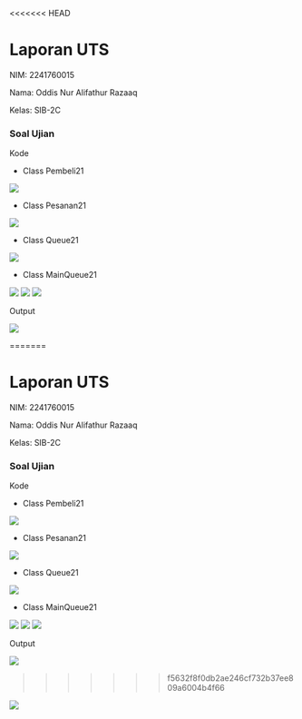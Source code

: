 <<<<<<< HEAD
# Laporan UTS
NIM: 2241760015

Nama: Oddis Nur Alifathur Razaaq

Kelas: SIB-2C

### Soal Ujian


Kode

- Class Pembeli21

<img src="gambar/Pembeli.png">

- Class Pesanan21

<img src="gambar/Pesanan.png">

- Class Queue21

<img src="gambar/Queue.png">

- Class MainQueue21

<img src="gambar/Main1.png">

<img src="gambar/Main2.png">

<img src="gambar/Main3.png">

Output

<img src="gambar/Output1.png">

=======
# Laporan UTS
NIM: 2241760015

Nama: Oddis Nur Alifathur Razaaq

Kelas: SIB-2C

### Soal Ujian


Kode

- Class Pembeli21

<img src="gambar/Pembeli.png">

- Class Pesanan21

<img src="gambar/Pesanan.png">

- Class Queue21

<img src="gambar/Queue.png">

- Class MainQueue21

<img src="gambar/Main1.png">

<img src="gambar/Main2.png">

<img src="gambar/Main3.png">

Output

<img src="gambar/Output1.png">

>>>>>>> f5632f8f0db2ae246cf732b37ee809a6004b4f66
<img src="gambar/Output2.png">